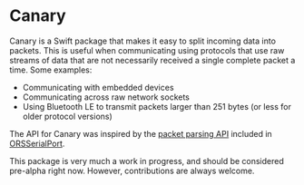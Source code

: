 # Canary

Canary is a Swift package that makes it easy to split incoming data into packets. This is useful when communicating using protocols that use raw streams of data that are not necessarily received a single complete packet a time. 
Some examples:

- Communicating with embedded devices
- Communicating across raw network sockets
- Using Bluetooth LE to transmit packets larger than 251 bytes (or less for older protocol versions)

The API for Canary was inspired by the [packet parsing API](https://github.com/armadsen/ORSSerialPort/wiki/Packet-Parsing-API) included in [ORSSerialPort](https://github.com/armadsen/ORSSerialPort).

This package is very much a work in progress, and should be considered pre-alpha right now. However, contributions are always welcome.
